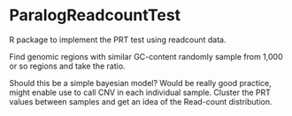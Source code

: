 ParalogReadcountTest
====================

R package to implement the PRT test using readcount data.

Find genomic regions with similar GC-content randomly sample from 1,000 or so regions and take the ratio.

Should this be a simple bayesian model? Would be really good practice, might enable use to call CNV in each individual sample. 
Cluster the PRT values between samples and get an idea of the Read-count distribution. 
